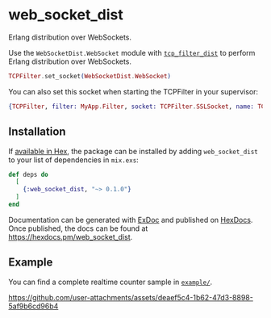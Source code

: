# web_socket_dist

Erlang distribution over WebSockets.

Use the `WebSocketDist.WebSocket` module with [`tcp_filter_dist`](https://github.com/otp-interop/tcp_filter_dist) to perform Erlang distribution over WebSockets.

```elixir
TCPFilter.set_socket(WebSocketDist.WebSocket)
```

You can also set this socket when starting the TCPFilter in your supervisor:

```elixir
{TCPFilter, filter: MyApp.Filter, socket: TCPFilter.SSLSocket, name: TCPFilter}
```

## Installation

If [available in Hex](https://hex.pm/docs/publish), the package can be installed
by adding `web_socket_dist` to your list of dependencies in `mix.exs`:

```elixir
def deps do
  [
    {:web_socket_dist, "~> 0.1.0"}
  ]
end
```

Documentation can be generated with [ExDoc](https://github.com/elixir-lang/ex_doc)
and published on [HexDocs](https://hexdocs.pm). Once published, the docs can
be found at <https://hexdocs.pm/web_socket_dist>.

## Example
You can find a complete realtime counter sample in [`example/`](/example).

https://github.com/user-attachments/assets/deaef5c4-1b62-47d3-8898-5af9b6cd96b4

